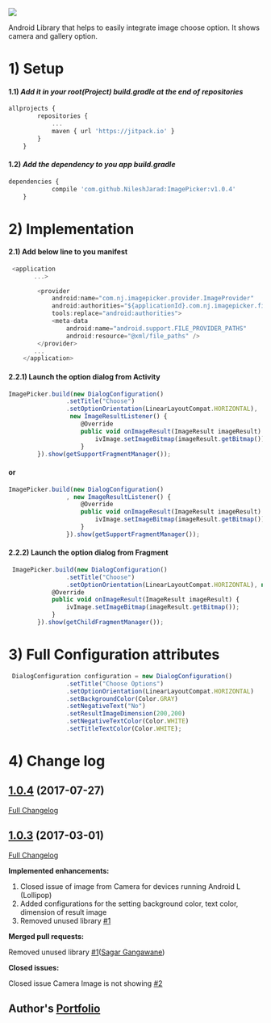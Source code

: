 [![](https://jitpack.io/v/NileshJarad/ImagePicker.svg)](https://jitpack.io/#NileshJarad/ImagePicker)

Android Library that helps to easily integrate image choose option.
It shows camera and gallery option.


# 1) Setup

#### 1.1) _Add it in your root(Project) build.gradle at the end of repositories_
```js
allprojects {
		repositories {
			...
			maven { url 'https://jitpack.io' }
		}
	}
```
#### 1.2)  _Add the dependency to you app build.gradle_
```js
dependencies {
	        compile 'com.github.NileshJarad:ImagePicker:v1.0.4'
	}
```

# 2) Implementation
#### 2.1) Add below line to you manifest 
```js
 <application
       ...>

        <provider
            android:name="com.nj.imagepicker.provider.ImageProvider"
            android:authorities="${applicationId}.com.nj.imagepicker.fileprovider"
            tools:replace="android:authorities">
            <meta-data
                android:name="android.support.FILE_PROVIDER_PATHS"
                android:resource="@xml/file_paths" />
        </provider>
       ...
    </application>
```

#### 2.2.1) Launch the option dialog from Activity
```js
ImagePicker.build(new DialogConfiguration()
                .setTitle("Choose")
                .setOptionOrientation(LinearLayoutCompat.HORIZONTAL),
                 new ImageResultListener() {
                    @Override
                    public void onImageResult(ImageResult imageResult) {
                        ivImage.setImageBitmap(imageResult.getBitmap());
                    }
        }).show(getSupportFragmentManager());
```

#### or

```js
ImagePicker.build(new DialogConfiguration()
                , new ImageResultListener() {
                    @Override
                    public void onImageResult(ImageResult imageResult) {
                        ivImage.setImageBitmap(imageResult.getBitmap());
                    }
                }).show(getSupportFragmentManager());
```

#### 2.2.2) Launch the option dialog from Fragment
```js
 ImagePicker.build(new DialogConfiguration()
                .setTitle("Choose")
                .setOptionOrientation(LinearLayoutCompat.HORIZONTAL), new ImageResultListener() {
            @Override
            public void onImageResult(ImageResult imageResult) {
                ivImage.setImageBitmap(imageResult.getBitmap());
            }
        }).show(getChildFragmentManager());
```

# 3) Full Configuration attributes

```js
 DialogConfiguration configuration = new DialogConfiguration()
                .setTitle("Choose Options")
                .setOptionOrientation(LinearLayoutCompat.HORIZONTAL)
                .setBackgroundColor(Color.GRAY)
                .setNegativeText("No")
                .setResultImageDimension(200,200)
                .setNegativeTextColor(Color.WHITE)
                .setTitleTextColor(Color.WHITE);
```
# 4) Change log 




## [1.0.4](https://github.com/NileshJarad/ImagePicker/tree/1669bda278294ea16a1d2967118562401c7bb59f) (2017-07-27)
 [Full Changelog](https://github.com/NileshJarad/ImagePicker/commit/1669bda278294ea16a1d2967118562401c7bb59f)


## [1.0.3](https://github.com/NileshJarad/ImagePicker/tree/7df01b8043dfa4fc2264cffea8b43db9768abe91) (2017-03-01)
 [Full Changelog](https://github.com/NileshJarad/ImagePicker/commit/7df01b8043dfa4fc2264cffea8b43db9768abe91)

**Implemented enhancements:**

1. Closed issue of image from Camera for devices running Android L (Lollipop)
2. Added configurations for the setting background color, text color, dimension of result image
3. Removed unused library [\#1](https://github.com/NileshJarad/ImagePicker/pull/1)
 
**Merged pull requests:**

Removed unused library [\#1](https://github.com/NileshJarad/ImagePicker/pull/1)([Sagar Gangawane](https://github.com/SagarGang))

**Closed issues:**

Closed issue Camera Image is not showing [\#2](https://github.com/NileshJarad/ImagePicker/issues/2)


## Author's [Portfolio](https://nileshjarad.github.io/)





